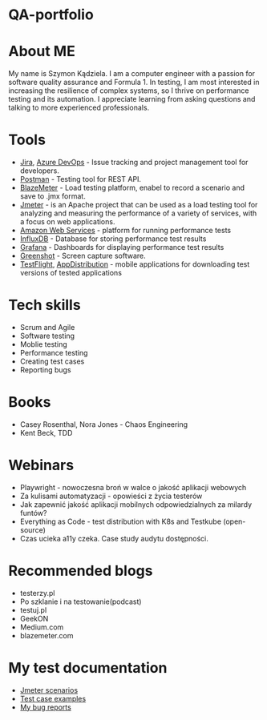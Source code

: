 # QA-portfolio

# About ME
 My name is Szymon Kądziela. I am a computer engineer with a passion for software quality assurance and Formula 1. In testing, I am most interested in increasing the resilience of complex systems, so I thrive on performance testing and its automation. I appreciate learning from asking questions and talking to more experienced professionals. 

# Tools 
 * [Jira](https://www.atlassian.com/software/jira), [Azure DevOps](https://azure.microsoft.com/en-us/products/devops) - Issue tracking and project management tool for developers.
 * [Postman](https://www.postman.com) - Testing tool for REST API.
 * [BlazeMeter](https://www.blazemeter.com) - Load testing platform, enabel to record a scenario and save to .jmx format.
 * [Jmeter](https://jmeter.apache.org) - is an Apache project that can be used as a load testing tool for analyzing and measuring the performance of a variety of services, with a focus on web applications.
 * [Amazon Web Services](https://aws.amazon.com/free/?all-free-tier.sort-by=item.additionalFields.SortRank&all-free-tier.sort-order=asc&awsf.Free%20Tier%20Types=*all&awsf.Free%20Tier%20Categories=categories%23compute&trk=d61d379a-1c91-4913-a735-615e397fbb91&sc_channel=ps&ef_id=CjwKCAjw9cCyBhBzEiwAJTUWNTk27pf3QJmGFPVHGIkXefOPMwg-L9KUmmZWIzd4O1GCpN_NGN5wOBoCe78QAvD_BwE:G:s&s_kwcid=AL!4422!3!645251220188!e!!g!!amazon%20cloud!19579892539!148952139527&gclid=CjwKCAjw9cCyBhBzEiwAJTUWNTk27pf3QJmGFPVHGIkXefOPMwg-L9KUmmZWIzd4O1GCpN_NGN5wOBoCe78QAvD_BwE) - platform for running performance tests
 * [InfluxDB](https://www.influxdata.com) - Database for storing performance test results
 * [Grafana](https://grafana.com) - Dashboards for displaying performance test results
 * [Greenshot](https://getgreenshot.org) - Screen capture software.
 * [TestFlight](https://developer.apple.com/testflight/), [AppDistribution](https://firebase.google.com/docs/app-distribution/android/distribute-cli) - mobile applications for downloading test versions of tested applications

# Tech skills
  * Scrum and Agile
  * Software testing
  * Moblie testing
  * Performance testing
  * Creating test cases
  * Reporting bugs

# Books
  * Casey Rosenthal, Nora Jones - Chaos Engineering
  * Kent Beck, TDD

# Webinars
  * Playwright - nowoczesna broń w walce o jakość aplikacji webowych
  * Za kulisami automatyzacji - opowieści z życia testerów
  * Jak zapewnić jakość aplikacji mobilnych odpowiedzialnych za milardy funtów?
  * Everything as Code - test distribution with K8s and Testkube (open-source)
  * Czas ucieka a11y czeka. Case study audytu dostępności.

# Recommended blogs
 * testerzy.pl
 * Po szklanie i na testowanie(podcast)
 * testuj.pl
 * GeekON
 * Medium.com
 * blazemeter.com


# My test documentation
  * [Jmeter scenarios](https://drive.google.com/drive/folders/1VbUA1_9pryvsHHpIEj2FlRLlAC1vx6Ze?usp=sharing)
  * [Test case examples](https://drive.google.com/drive/folders/1ykFjk_OkK3DIp8_4enfjkPLpGkGjK1cD?usp=sharing)
  * [My bug reports](https://drive.google.com/drive/folders/1wLKdpWsHUT1lipvfICXlMR8ol1oMqG0S?usp=sharing)
